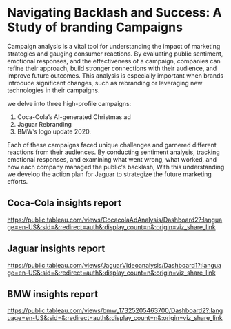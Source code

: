 # Navigating Backlash and Success: A Study of branding Campaigns
Campaign analysis is a vital tool for understanding the impact of marketing strategies and gauging consumer reactions. By evaluating public sentiment, emotional responses, and the effectiveness of a campaign, companies can refine their approach, build stronger connections with their audience, and improve future outcomes. This analysis is especially important when brands introduce significant changes, such as rebranding or leveraging new technologies in their campaigns.

we delve into three high-profile campaigns: 
1. Coca-Cola’s AI-generated Christmas ad
2. Jaguar Rebranding
3. BMW’s logo update 2020.

Each of these campaigns faced unique challenges and garnered different reactions from their audiences. By conducting sentiment analysis, tracking emotional responses, and examining what went wrong, what worked, and how each company managed the public's backlash, With this understanding we develop the action plan for Jaguar to strategize the future marketing efforts.


## Coca-Cola insights report
https://public.tableau.com/views/CocacolaAdAnalysis/Dashboard2?:language=en-US&:sid=&:redirect=auth&:display_count=n&:origin=viz_share_link

## Jaguar insights report
https://public.tableau.com/views/JaguarVideoanalysis/Dashboard1?:language=en-US&:sid=&:redirect=auth&:display_count=n&:origin=viz_share_link

## BMW insights report
https://public.tableau.com/views/bmw_17325205463700/Dashboard2?:language=en-US&:sid=&:redirect=auth&:display_count=n&:origin=viz_share_link

